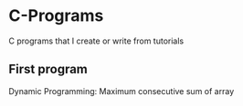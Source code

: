 # C-Programs
C programs that I create or write from tutorials

## First program
  Dynamic Programming: Maximum consecutive sum of array 

